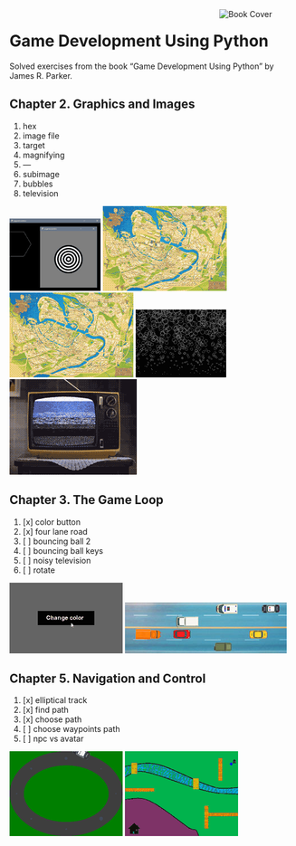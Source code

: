 <img src="https://m.media-amazon.com/images/I/81ZuKnLe8eL._SY342_.jpg" alt="Book Cover" width="133" align="right" />

# Game Development Using Python

Solved exercises from the book “Game Development Using Python” by James R. Parker.


## Chapter 2. Graphics and Images

1. hex
1. image file
1. target
1. magnifying
1. —
1. subimage
1. bubbles
1. television

![screenshot 1—3](ch2/screen-1-3.png)
![screenshot 4](ch2/screen-4.gif)
![screenshot 6](ch2/screen-6.gif)
![screenshot 7](ch2/screen-7.gif)
![screenshot 8](ch2/screen-8.gif)


## Chapter 3. The Game Loop

1. [x] color button
1. [x] four lane road
1. [ ] bouncing ball 2
1. [ ] bouncing ball keys
1. [ ] noisy television
1. [ ] rotate

![screenshot 1](ch3/screen-1.gif)
![screenshot 2](ch3/screen-2.jpg)


## Chapter 5. Navigation and Control

1. [x] elliptical track
1. [x] find path
1. [x] choose path
1. [ ] choose waypoints path
1. [ ] npc vs avatar

![screenshot 1](ch5/screen-1.gif)
![screenshot 2—3](ch5/screen-2-3.gif)
